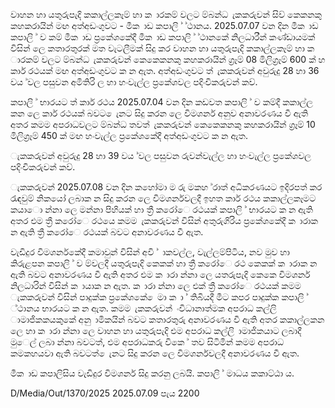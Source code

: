 වාහන හා යතුරුපැදි කකාල්ලකෑම් හා ක ාරකම් වලට ම්බන්ධ ැකකරුවන් සිව් කෙකනකු කහකරායින් මඟ අත්අඩංගුවට - මීක ාඩ කපාලි ් ්ථානය. 2025.07.07 වන දින මීක ාඩ කපාලි ් ව කම් මීක ාඩ ප්‍රකේශකේදී මීක ාඩ කපාලි ් ්ථානකේ නිලධාරීන් කණ්ඩායමක් විසින් ලෙ කතාරතුරක් මත වැටලීමක් සිදු කර වාහන හා යතුරුපැදි කකාල්ලකෑම් හා ක ාරකම් වලට ම්බන්ධ ැකකරුවන් කෙකෙකනකු කහකරායින් ග්‍රෑම් 08 මිලිග්‍රෑම් 600 ක් හ කාර් රථයක් මඟ අත්අඩංගුවට ක න ඇත. අත්අඩංගුවට ත් ැකකරුවන් අවුරුදු 28 හා 36 වය ්වල පසුවන අමිතිරි ල හා හංවැල්ල ප්‍රකේශවල පදිංචිකරුවන් කව්.

කපාලි ් භාරයට ත් කාර් රථය 2025.07.04 වන දින කඩවත කපාලි ් ව කම්දී කකාල්ල කන ලෙ කාර් රථයක් බවට ෙැනට සිදු කරන ලෙ විමශර්න අනුව අනාවරණය වී ඇති අතර කමම අපරාධවලට ම්බන්ධ තවත් ැකකරුවන් කෙකෙකනකු කහකරායින් ග්‍රෑම් 10 මිලිග්‍රෑම් 450 ක් මඟ හංවැල්ල ප්‍රකේශකේදී අත්අඩංගුවට ක න ඇත.

ැකකරුවන් අවුරුදු 28 හා 39 වය ්වල පසුවන රුවන්වැල්ල හා හංවැල්ල ප්‍රකේශවල පදිංචිකරුවන් කව්.

ැකකරුවන් 2025.07.08 වන දින කහෝමා ම රු මකහ ්රාත් අධිකරණයට ඉදිරපත් කර රැඳවුම් නිකයෝ ලබාක න සිදු කරන ලෙ විමශර්නවලදී ඉහත කාර් රථය කකාල්ලකෑමට කයාො න්නා ලෙ මන්නා පිහියක් හා ත්‍රී කරෝෙ රථයක් කපාලි ් භාරයට ක න ඇති අතර එම ත්‍රී කරෝෙ රථයෙ කමම ැකකරුවන් විසින් අතුරුගිරිය ප්‍රකේශකේදී ක ාරාක න ඇති ත්‍රී කරෝෙ රථයක් බවට අනාවරණය වී ඇත.

වැඩිදුර විමශර්නකේදී කමාවුන් විසින් අවි ් ාකවල්ල, වැල්ලම්පිටිය, නව මුව හා කිරුළපන කපාලි ් ව ම්වලදී යතුරුපැදි කෙකක් හා ත්‍රී කරෝෙ රථ කෙකක් ක ාරාක න ඇති බවට අනාවරණය වී ඇති අතර එම ක ාරා න්නා ලෙ යතරුපැදි කෙකෙ විමශර්න නිලධාරින් විසින් ක ායාක න ඇත. ක ාරා න්නා ලෙ එක් ත්‍රී කරෝෙ රථයක් කමම ැකකරුවන් විසින් පාදුක්ක ප්‍රකේශකේ ෙමා ක ා ් තිබියදී මීට කපර පාදුක්ක කපාලි ් ්ථානය භාරයට ක න ඇත. කමම ැකකරුවන් ංවිධානාත්මක අපරාධ කල්ලි ාමාජිකකයකුකේ අනු ාමිකයින් බවට කතාරතුරු අනාවරණය වී ඇති අතර කකාල්ලකන ලෙ හා ක ාරා න්නා ලෙ වාහන හා යතුරුපැදි එම අපරාධ කල්ලි ාමාජිකයාට ලබාදී මුෙල් ලබා න්නා බවටත්, එම අපරාධකරු විකෙ ් තව සිටිමින් කමම අපරාධ කමකහයවා ඇති බවටත් ෙැනට සිදු කරන ලෙ විමශර්නවලදී අනාවරණය වී ඇත.

මීක ාඩ කපාලිසිය වැඩිදුර විමශර්න සිදු කරනු ලබයි. කපාලි ් මාධය කකාට්ඨා ය.

D/Media/Out/1370/2025 2025.07.09 පැය 2200